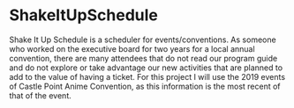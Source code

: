 # ShakeItUpSchedule
Shake It Up Schedule is a scheduler for events/conventions. As someone who worked on the executive board for two years for a local annual convention, there are many attendees that do not read our program guide and do not explore or take advantage our new activities that are planned to add to the value of having a ticket. 
For this project I will use the 2019 events of Castle Point Anime Convention, as this information is the most recent of that of the event. 